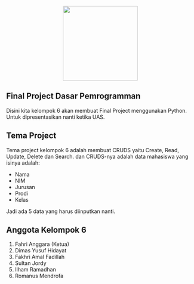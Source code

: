 <p align="center"><a href="https://bsi.ac.id" target="_blank"><img src="https://pbs.twimg.com/media/DpNiWO7UcAUQKEq.png" width="200"></a></p>

## Final Project Dasar Pemrogramman
Disini kita kelompok 6 akan membuat Final Project menggunakan Python. Untuk dipresentasikan nanti ketika UAS.

## Tema Project
Tema project kelompok 6 adalah membuat CRUDS yaitu Create, Read, Update, Delete dan Search. dan CRUDS-nya adalah data mahasiswa yang isinya adalah:
- Nama
- NIM
- Jurusan
- Prodi
- Kelas

Jadi ada 5 data yang harus diinputkan nanti.

## Anggota Kelompok 6
1. Fahri Anggara (Ketua)
2. Dimas Yusuf Hidayat
3. Fakhri Amal Fadillah
4. Sultan Jordy
5. Ilham Ramadhan
6. Romanus Mendrofa